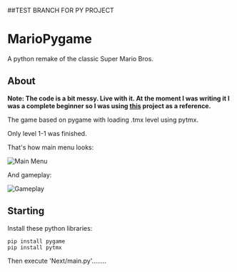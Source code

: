 ##TEST BRANCH FOR PY PROJECT

# MarioPygame

A python remake of the classic Super Mario Bros.
## About
**Note: The code is a bit messy. Live with it.
At the moment I was writing it I was a complete beginner so I was using 
[this](https://github.com/jakowskidev/uMario_Jakowski) project as a reference.**

The game based on pygame with loading .tmx level using pytmx.

Only level 1-1 was finished. 

That's how main menu looks:

![Main Menu](https://github.com/Winter091/MarioPygame/blob/master/Mario.png)


And gameplay:

![Gameplay](https://github.com/Winter091/MarioPygame/blob/master/Mario_gameplay.png)

## Starting
Install these python libraries:
```
pip install pygame
pip install pytmx
```

 Then execute 'Next/main.py'........ 

